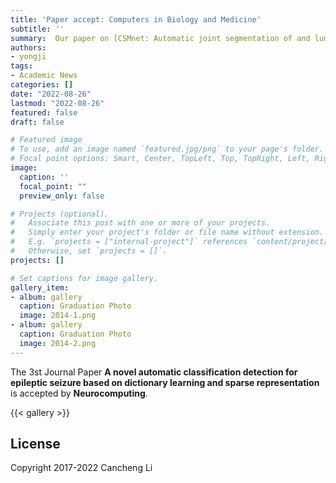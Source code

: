 ```yaml
---
title: 'Paper accept: Computers in Biology and Medicine'
subtitle: ''
summary:  Our paper on [CSMnet: Automatic joint segmentation of and lumen in carotid artery ultrasound images](https://www.sciencedirect.com/science/article/abs/pii/S0925231219317114) got accepted to Computers in Biology and Medicine
authors:
- yongji
tags:
- Academic News
categories: []
date: "2022-08-26"
lastmod: "2022-08-26"
featured: false
draft: false

# Featured image
# To use, add an image named `featured.jpg/png` to your page's folder.
# Focal point options: Smart, Center, TopLeft, Top, TopRight, Left, Right, BottomLeft, Bottom, BottomRight
image:
  caption: ''
  focal_point: ""
  preview_only: false

# Projects (optional).
#   Associate this post with one or more of your projects.
#   Simply enter your project's folder or file name without extension.
#   E.g. `projects = ["internal-project"]` references `content/project/deep-learning/index.md`.
#   Otherwise, set `projects = []`.
projects: []

# Set captions for image gallery.
gallery_item:
- album: gallery
  caption: Graduation Photo
  image: 2014-1.png
- album: gallery
  caption: Graduation Photo
  image: 2014-2.png
---
```


The 3st Journal Paper **A novel automatic classification detection for epileptic seizure based on dictionary learning and sparse representation** is accepted by **Neurocomputing**. 

{{< gallery >}}

## License

Copyright 2017-2022 Cancheng Li



